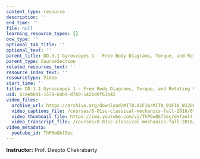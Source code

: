 ```yaml
---
content_type: resource
description: ''
end_time: ''
file: null
learning_resource_types: []
ocw_type: ''
optional_tab_title: ''
optional_text: ''
parent_title: DD.3.1 Gyroscopes 1 - Free Body Diagrams, Torque, and Rotating Vectors
parent_type: CourseSection
related_resources_text: ''
resource_index_text: ''
resourcetype: Video
start_time: ''
title: DD.3.1 Gyroscopes 1 - Free Body Diagrams, Torque, and Rotating Vectors
uid: 6caeb841-1578-64b9-d7b0-142bd0f61b42
video_files:
  archive_url: https://archive.org/download/MIT8.01F16/MIT8_01F16_W12DD01_360p.mp4
  video_captions_file: /courses/8-01sc-classical-mechanics-fall-2016/673151edcc585c7085d0c9108ee6f954_ThP6wQkf5ec.vtt
  video_thumbnail_file: https://img.youtube.com/vi/ThP6wQkf5ec/default.jpg
  video_transcript_file: /courses/8-01sc-classical-mechanics-fall-2016/f2beed8ce023c28f102b9df362af5c04_ThP6wQkf5ec.pdf
video_metadata:
  youtube_id: ThP6wQkf5ec
---
```


**Instructor:** Prof. Deepto Chakrabarty


